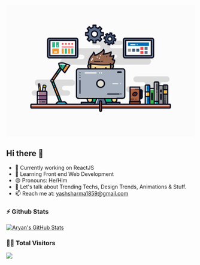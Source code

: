 <p align="center">
  <img src="Software Engineer-white.gif" width="600px" />
</p>

## Hi there 👋

- 🔭 Currently working on ReactJS
- 🌱 Learning Front end Web Development
- 😄 Pronouns: He/Him
- 💬 Let's talk about Trending Techs, Design Trends, Animations & Stuff.
- 📫 Reach me at: <a href="mailto:aryn1776@gmail.com">yashsharma1859@gmail.com</a>

### ⚡ Github Stats

<a href="https://github.com/aarynverma/aarynverma">
  <img align="center" src="https://github-readme-stats.vercel.app/api?username=yash-sharma01&show_icons=true&theme=tokyonight" alt="Aryan's GitHub Stats" />
</a>

### 👨‍💻 Total Visitors 

<img src="https://profile-counter.glitch.me/aarynverma1/count.svg" /><br>
